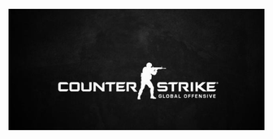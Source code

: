 [![Watch the video](/assets/videos/csgo.jpg)](/assets/videos/csgo.mp4)
<!--<html>-->
<!--<body>-->

<!--<video src="/assets/videos/csgo.mp4" controls="controls" width="1000" height="600">您的浏览器不支持播放该视频！</video>-->

<!--</body>-->
<!--</html>-->

